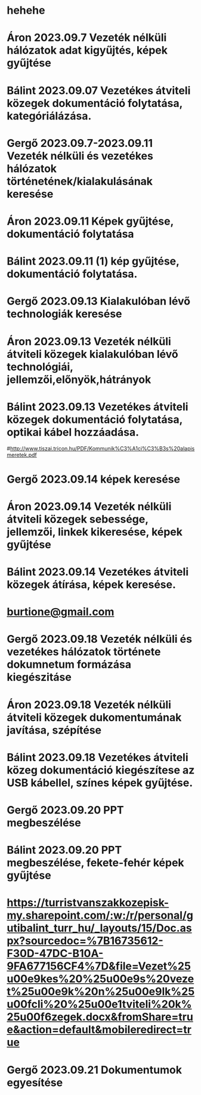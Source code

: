 # hehehe
# Áron 2023.09.7 Vezeték nélküli hálózatok adat kigyűjtés, képek gyűjtése
# Bálint 2023.09.07 Vezetékes átviteli közegek dokumentáció folytatása, kategóriálázása.
# Gergő 2023.09.7-2023.09.11 Vezeték nélküli és vezetékes hálózatok történetének/kialakulásának keresése
# Áron 2023.09.11 Képek gyűjtése, dokumentáció folytatása
# Bálint 2023.09.11 (1) kép gyűjtése, dokumentáció folytatása.
# Gergő 2023.09.13 Kialakulóban lévő technologiák keresése
# Áron 2023.09.13 Vezeték nélküli átviteli közegek kialakulóban lévő technológiái, jellemzői,előnyök,hátrányok
# Bálint 2023.09.13 Vezetékes átviteli közegek dokumentáció folytatása, optikai kábel hozzáadása.
#http://www.tiszai.tricon.hu/PDF/Kommunik%C3%A1ci%C3%B3s%20alapismeretek.pdf
# Gergő 2023.09.14 képek keresése
# Áron 2023.09.14 Vezeték nélküli átviteli közegek sebessége, jellemzői, linkek kikeresése, képek gyűjtése
# Bálint 2023.09.14 Vezetékes átviteli közegek átírása, képek keresése.
# burtione@gmail.com
# Gergő 2023.09.18 Vezeték nélküli és vezetékes hálózatok története dokumnetum formázása kiegészitáse
# Áron 2023.09.18 Vezeték nélküli átviteli közegek dukomentumának javítása, szépítése
# Bálint 2023.09.18 Vezetékes átviteli közeg dokumentáció kiegészítese az USB kábellel, színes képek gyűjtése.
# Gergő 2023.09.20 PPT megbeszélése
# Bálint 2023.09.20 PPT megbeszélése, fekete-fehér képek gyűjtése
# https://turristvanszakkozepisk-my.sharepoint.com/:w:/r/personal/gutibalint_turr_hu/_layouts/15/Doc.aspx?sourcedoc=%7B16735612-F30D-47DC-B10A-9FA677156CF4%7D&file=Vezet%25u00e9kes%20%25u00e9s%20vezet%25u00e9k%20n%25u00e9lk%25u00fcli%20%25u00e1tviteli%20k%25u00f6zegek.docx&fromShare=true&action=default&mobileredirect=true
# Gergő 2023.09.21 Dokumentumok egyesítése 
